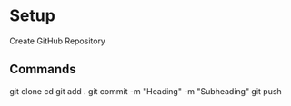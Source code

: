 # Setup
Create GitHub Repository

## Commands
git clone <url>
cd <folder>
git add .
git commit -m "Heading" -m "Subheading"
git push